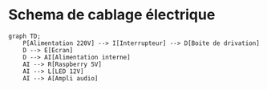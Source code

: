 # Schema de cablage électrique

```mermaid
graph TD;
    P[Alimentation 220V] --> I[Interrupteur] --> D[Boite de drivation]
    D --> E[Ecran]
    D --> AI[Alimentation interne]
    AI --> R[Raspberry 5V] 
    AI --> L[LED 12V]
    AI --> A[Ampli audio]
```
